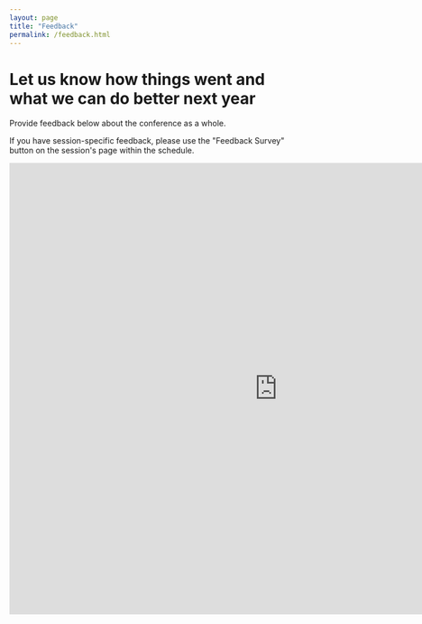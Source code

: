 ```yaml
---
layout: page
title: "Feedback"
permalink: /feedback.html
--- 
```


# Let us know how things went and what we can do better next year

Provide feedback below about the conference as a whole.

If you have session-specific feedback, please use the "Feedback Survey" button on the session's page within the schedule.

<iframe src="https://docs.google.com/forms/d/1p-E8fgO6sY2yNEkU1oC0438pX5H0g7767Onlnpu4K3M/viewform?embedded=true" width="950" height="800" frameborder="0" marginheight="0" marginwidth="0">Loading...</iframe>
